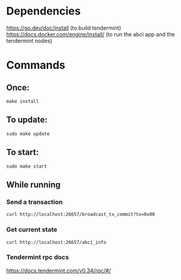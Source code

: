 # Dependencies

https://go.dev/doc/install (to build tendermint)
https://docs.docker.com/engine/install/ (to run the abci app and the tendermint nodes)

# Commands

## Once:

```
make install
```

## To update:

```
sudo make update
```

## To start:

```
sudo make start
```

## While running

### Send a transaction

```
curl http://localhost:26657/broadcast_tx_commit?tx=0x00
```

### Get current state

```
curl http://localhost:26657/abci_info
```

### Tendermint rpc docs

https://docs.tendermint.com/v0.34/rpc/#/
